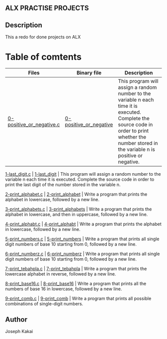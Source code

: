 ## ALX PRACTISE PROJECTS

## Description
This a redo for done projects on ALX

# Table of comtents
Files | Binary file | Description
------|-------------|------------
[0-positive_or_negative.c](./0-positive_or_negative.c) | [0-positive_or_negative](./0-positive_or_negative.c) | This program will assign a random number to the variable n each time it is executed. Complete the source code in order to print whether the number stored in the variable n is positive or negative.

[1-last_digit.c](./1-last_digit.c) | [1-last_digit](./1-last_digit) | This program will assign a random number to the variable n each time it is executed. Complete the source code in order to print the last digit of the number stored in the variable n.

[2-print_alphabet.c](./2-print_alphabet.c) | [2-print_alphabet](./2-print_alphabet) | Write a program that prints the alphabet in lowercase, followed by a new line.

[3-print_alphabets.c](./3-print_alphabets.c) | [3-print_alphabets](./3-print_alphabets) | Write a program that prints the alphabet in lowercase, and then in uppercase, followed by a new line.

[4-print_alphabt.c](./4-print_alphabt.c) | [4-print_alphabt](./4-print_alphabt) | Write a program that prints the alphabet in lowercase, followed by a new line.

[5-print_numbers.c](./5-print_numbers.c) | [5-print_numbers](./5-print_numbers) | Write a program that prints all single digit numbers of base 10 starting from 0, followed by a new line.

[6-print_numberz.c](./6-print_numberz.c) | [6-print_numberz](./6-print_numberz) | Write a program that prints all single digit numbers of base 10 starting from 0, followed by a new line.

[7-print_tebahpla.c](./7-print_tebahpla.c) | [7-print_tebahpla](./7-print_tebahpla) | Write a program that prints the lowercase alphabet in reverse, followed by a new line.

[8-print_base16.c](./8-print_base16.c) | [8-print_base16](./8-print_base16) | Write a program that prints all the numbers of base 16 in lowercase, followed by a new line.

[9-print_comb.c](./9-print_comb.c) | [9-print_comb](./9-print_comb) | Write a program that prints all possible combinations of single-digit numbers.


## Author
Joseph Kakai
